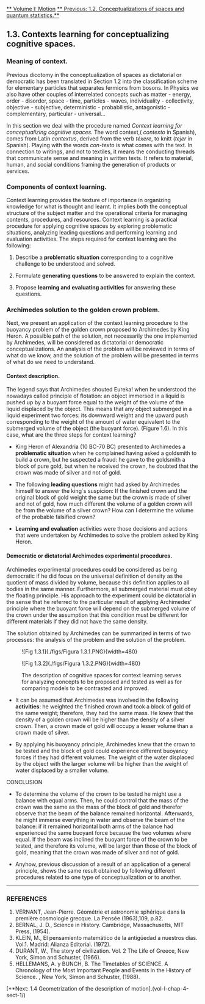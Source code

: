 
[** Volume I: Motion](https://modphysnobel.github.io/vol-I/volume-I/)
[** Previous: 1.2.  Conceptualizations of spaces and quantum statistics.**](./vol-I-chap-1-sect-1.md)

## 1.3.  Contexts learning for conceptualizing cognitive spaces.

### Meaning of context.


Previous dicotomy in the conceptualization of spaces as dictatorial or democratic has been translated in Section 1.2 into the classification scheme for elementary particles that separates fermions from bosons. In Physics we also have other couples of interrelated concepts such as matter - energy, order - disorder, space - time, particles - waves, individuality - collectivity, objective - subjective, deterministic - probabilistic, antagonistic - complementary, particular - universal… 

In this section we deal with the procedure named *Context learning for conceptualizing cognitive spaces*. The word context,( *contexto* in Spanish), comes from Latin *contextus*, derived from the verb *téxere*, to knitt (*tejer* in Spanish). Playing with the words *con-texto* is what comes with the text. In connection to writings, and not to textiles, it means the conducting threads that communicate sense and meaning in written texts. It refers to material, human, and social conditions framing the generation of products or services.

### Components of context learning.

Context learning provides the texture of importance in organizing knowledge for what is thought and learnt. It implies both the conceptual structure of the subject matter and the operational criteria for managing contents, procedures, and resources. Context learning is a practical procedure for applying cognitive spaces by exploring problematic situations, analyzing leading questions and performing learning and evaluation activities. The steps required for context learning are the following:

1. Describe a **problematic situation** corresponding to a cognitive challenge to be understood and solved. 

2. Formulate **generating questions** to be answered to explain the context.

3. Propose **learning and evaluating activities** for answering these questions.

### Archimedes solution to the golden crown problem.

Next, we present an application of the context learning procedure to the buoyancy problem of the golden crown proposed to Archimedes by King Heron. A possible path of the solution, not necessarily the one implemented by Archimedes, will be considered as dictatorial or democratic conceptualizations. An analysis of the problem will be reviewed in terms of what do we know, and the solution of the problem will be presented in terms of what do we need to understand.

#### Context description.

The legend says that Archimedes shouted Eureka! when he understood the nowadays called principle of flotation: an object immersed in a liquid is pushed up by a buoyant force equal to the weight of the volume of the liquid displaced by the object. This means that any object submerged in a liquid experiment two forces: its downward weight and the upward push corresponding to the weight of the amount of water equivalent to the submerged volume of the object (the buoyant force). (Figure 1.6).  In this case, what are the three steps for context learning?


- King Heron of Alexandria (10 BC-70 BC) presented to Archimedes a **problematic situation** when he complained having asked a goldsmith to build a crown, but he suspected a fraud: he gave to the goldsmith a block of pure gold, but when he received the crown, he doubted that the crown was made of silver and not of gold.

- The following **leading questions** might had asked by Archimedes himself to answer the king´s suspicion: If the finished crown and the original block of gold weight the same but the crown is made of silver and not of gold, how much different the volume of a golden crown will be from the volume of a silver crown? How can I determine the volume of the probable falsified crown? 

- **Learning and evaluation** activities were those decisions and actions that were undertaken by Archimedes to solve the problem asked by King Heron.

#### Democratic or dictatorial Archimedes experimental procedures.

Archimedes experimental procedures could be considered as being democratic if he did focus on the universal definition of density as the quotient of mass divided by volume, because this definition applies to all bodies in the same manner. Furthermore, all submerged material must obey the floating principle. His approach to the experiment could be dictatorial in the sense that he referred to the particular result of applying Archimedes’ principle where the buoyant force will depend on the submerged volume of the crown under the assumption that this condition must be different for different materials if they did not have the same density.

The solution obtained by Archimedes can be summarized in terms of two processes: the analysis of the problem and the solution of the problem.

<figure markdown>
![Fig 1.3.1](./figs/Figura 1.3.1.PNG){width=480}

![Fig 1.3.2](./figs/Figura 1.3.2.PNG){width=480}

  <figcaption>The description of cognitive spaces for context learning serves for analyzing concepts to be proposed and tested as well as for comparing models to be contrasted and improved.</figcaption>
</figure>



- It can be assumed that Archimedes was involved in the following **activities**: he weighted the finished crown and took a block of gold of the same weight; therefore, they had the same mass. He knew that the density of a golden crown will be higher than the density of a silver crown.  Then, a crown made of gold will occupy a lesser volume than a crown made of silver.

- By applying his buoyancy principle, Archimedes knew that the crown to be tested and the block of gold could experience different buoyancy forces if they had different volumes. The weight of the water displaced by the object with the larger volume will be higher than the weight of water displaced by a smaller volume. 

CONCLUSION

- To determine the volume of the crown to be tested he might use a balance with equal arms. Then, he could control that the mass of the crown was the same as the mass of the block of gold and therefor observe that the beam of the balance remained horizontal. Afterwards, he might immerse everything in water and observe the beam of the balance: if it remained horizontal both arms of the balance had experienced the same buoyant force because the two volumes where equal. If the beam was inclined the buoyant force of the crown to be tested, and therefore its volume, will be larger than those of the block of gold, meaning that the crown was made of silver and not of gold.

- Anyhow, previous discussion of a result of an application of a general principle, shows the same result obtained by following different procedures related to one type of conceptualization or to another.

***

### REFERENCES
 
1. VERNANT, Jean-Pierre. Géométrie et astronomie sphérique dans la première cosmologie grecque. La Pensée (1963),109, p.82.
2. BERNAL, J. D., Science in History. Cambridge, Massachusetts, MIT Press, (1954).
3. KLEIN, M., El pensamiento matemático de la antigüedad a nuestros días. Vol.1. Madrid: Alianza Editorial. (1972).
4. DURANT, W., The story of civilization. Vol. 2 The Life of Greece, New York, Simon and Schuster, (1966).
5. HELLEMANS, A. y BUNCH, B. The Timetables of SCIENCE. A Chronology of the Most Important People and Events in the History of Science. , New York, Simon and Schuster, (1988).

[**Next: 1.4 Geometrization of the description of motion].(vol-I-chap-4-sect-1/)


